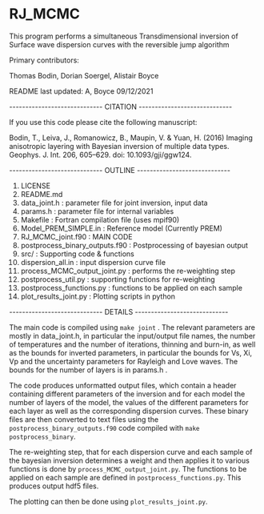 # RJ_MCMC
This program performs a simultaneous Transdimensional inversion of Surface wave dispersion curves with the reversible jump algorithm

Primary contributors:

Thomas Bodin, Dorian Soergel, Alistair Boyce

README last updated: A, Boyce 09/12/2021

----------------------------- CITATION -----------------------------

If you use this code please cite the following manuscript:

Bodin, T., Leiva, J., Romanowicz, B., Maupin, V. & Yuan, H. (2016) Imaging anisotropic layering with Bayesian inversion of multiple data types. Geophys. J. Int. 206, 605–629. doi: 10.1093/gji/ggw124.
  
----------------------------- OUTLINE  -----------------------------

1. LICENSE
2. README.md
3. data_joint.h                    : parameter file for joint inversion, input data
4. params.h                        : parameter file for internal variables
5. Makefile                        : Fortran compilation file (uses mpif90)
6. Model_PREM_SIMPLE.in            : Reference model (Currently PREM)
7. RJ_MCMC_joint.f90               : MAIN CODE
8. postprocess_binary_outputs.f90  : Postprocessing of bayesian output
9. src/                            : Supporting code & functions
10. dispersion_all.in              : input dispersion curve file
11. process_MCMC_output_joint.py   : performs the re-weighting step
12. postprocess_util.py            : supporting functions for re-weighting
13. postprocess_functions.py       : functions to be applied on each sample
14. plot_results_joint.py          : Plotting scripts in python

----------------------------- DETAILS   -----------------------------

The main code is compiled using `make joint` . The relevant parameters are mostly in data_joint.h, in particular the input/output file names, the number of temperatures and the number of iterations, thinning and burn-in, as well as the bounds for inverted parameters, in particular the bounds for Vs, Xi, Vp and the uncertainty parameters for Rayleigh and Love waves. The bounds for the number of layers is in params.h . 

The code produces unformatted output files, which contain a header containing different parameters of the inversion and for each model the number of layers of the model, the values of the different parameters for each layer as well as the corresponding dispersion curves. These binary files are then converted to text files using the `postprocess_binary_outputs.f90` code compiled with `make postprocess_binary`. 

The re-weighting step, that for each dispersion curve and each sample of the bayesian inversion determines a weight and then applies it to various functions is done by `process_MCMC_output_joint.py`. The functions to be applied on each sample are defined in `postprocess_functions.py`. This produces output hdf5 files. 

The plotting can then be done using `plot_results_joint.py`. 
